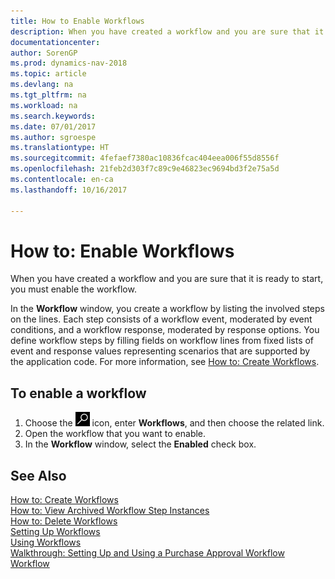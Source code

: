 ```yaml
---
title: How to Enable Workflows
description: When you have created a workflow and you are sure that it is ready to start, you must enable the workflow.
documentationcenter: 
author: SorenGP
ms.prod: dynamics-nav-2018
ms.topic: article
ms.devlang: na
ms.tgt_pltfrm: na
ms.workload: na
ms.search.keywords: 
ms.date: 07/01/2017
ms.author: sgroespe
ms.translationtype: HT
ms.sourcegitcommit: 4fefaef7380ac10836fcac404eea006f55d8556f
ms.openlocfilehash: 21feb2d303f7c89c9e46823ec9694bd3f2e75a5d
ms.contentlocale: en-ca
ms.lasthandoff: 10/16/2017

---
```

# <a name="how-to-enable-workflows"></a>How to: Enable Workflows
When you have created a workflow and you are sure that it is ready to start, you must enable the workflow.  

 In the **Workflow** window, you create a workflow by listing the involved steps on the lines. Each step consists of a workflow event, moderated by event conditions, and a workflow response, moderated by response options. You define workflow steps by filling fields on workflow lines from fixed lists of event and response values representing scenarios that are supported by the application code. For more information, see [How to: Create Workflows](across-how-to-create-workflows.md).  

## <a name="to-enable-a-workflow"></a>To enable a workflow  
1.  Choose the ![Search for Page or Report](media/ui-search/search_small.png "Search for Page or Report icon") icon, enter **Workflows**, and then choose the related link.  
2.  Open the workflow that you want to enable.  
3.  In the **Workflow** window, select the **Enabled** check box.  

## <a name="see-also"></a>See Also  
 [How to: Create Workflows](across-how-to-create-workflows.md)   
 [How to: View Archived Workflow Step Instances](across-how-to-view-archived-workflow-step-instances.md)   
 [How to: Delete Workflows](across-how-to-delete-workflows.md)   
 [Setting Up Workflows](across-set-up-workflows.md)   
 [Using Workflows](across-use-workflows.md)   
 [Walkthrough: Setting Up and Using a Purchase Approval Workflow](walkthrough-setting-up-and-using-a-purchase-approval-workflow.md)   
 [Workflow](across-workflow.md)   

